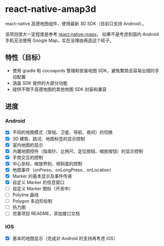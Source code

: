 # react-native-amap3d

react-native 高德地图组件，使用最新 3D SDK（目前只支持 Android）。

该项目很大一定程度是参考 [react-native-maps](https://github.com/airbnb/react-native-maps)，
如果不是考虑到国内 Android 手机无法使用 Google Map，实在没理由再造这个轮子。


## 特性（目标）

- 使用 gradle 和 cocoapods 管理和安装地图 SDK，避免繁琐且容易出错的手动配置
- 涵盖 SDK 提供的大部分功能
- 提供不限于高德地图的其他地图 SDK 封装和兼容


## 进度

### Android
- [x] 不同的地图模式（常规、卫星、导航、夜间）的切换
- [x] 3D 建筑、路况、地图标签的显示控制
- [x] 室内地图的显示
- [x] 内置地图控件（指南针、比例尺、定位按钮、缩放按钮）的显示控制
- [x] 手势交互的控制
- [x] 中心坐标、缩放界别、倾斜度的控制
- [x] 地图事件（onPress、onLongPress、onLocation）
- [x] Marker 的基本显示及事件传递
- [x] 自定义 Marker 的信息窗口
- [ ] 自定义 Marker 图标（开发中）
- [ ] Polyline 画线
- [ ] Polygon 多边形绘制
- [ ] 热力图
- [ ] 完善项目 README，添加接口文档

### iOS
- [x] 基本的地图显示（完成对 Android 的支持再考虑 iOS）

